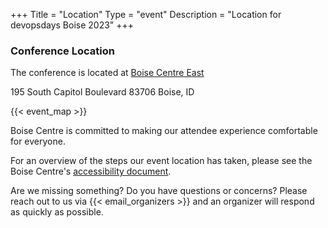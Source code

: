 +++
Title = "Location"
Type = "event"
Description = "Location for devopsdays Boise 2023"
+++

### Conference Location

The conference is located at [Boise Centre East](https://boisecentre.com "website of Boise Centre")

195 South Capitol Boulevard
83706 Boise, ID

{{< event_map >}}

Boise Centre is committed to making our attendee experience comfortable for everyone.

For an overview of the steps our event location has taken, please see the Boise Centre's [accessibility document](https://boisecentre.com/attend/accessibility/).

Are we missing something? Do you have questions or concerns? Please reach out to us via {{< email_organizers >}} and an organizer will respond as quickly as possible.
